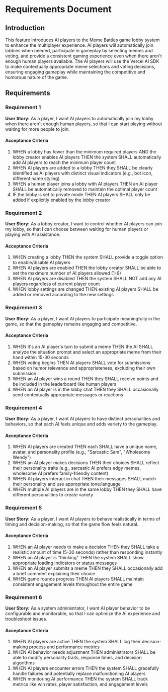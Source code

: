 # Requirements Document

## Introduction

This feature introduces AI players to the Meme Battles game lobby system to enhance the multiplayer experience. AI players will automatically join lobbies when needed, participate in gameplay by selecting memes and voting, and provide a consistent gaming experience even when there aren't enough human players available. The AI players will use the Vercel AI SDK to make contextually appropriate meme selections and voting decisions, ensuring engaging gameplay while maintaining the competitive and humorous nature of the game.

## Requirements

### Requirement 1

**User Story:** As a player, I want AI players to automatically join my lobby when there aren't enough human players, so that I can start playing without waiting for more people to join.

#### Acceptance Criteria

1. WHEN a lobby has fewer than the minimum required players AND the lobby creator enables AI players THEN the system SHALL automatically add AI players to reach the minimum player count
2. WHEN AI players are added to a lobby THEN they SHALL be clearly identified as AI players with distinct visual indicators (e.g., bot icon, different name styling)
3. WHEN a human player joins a lobby with AI players THEN an AI player SHALL be automatically removed to maintain the optimal player count
4. IF the lobby is set to private mode THEN AI players SHALL only be added if explicitly enabled by the lobby creator

### Requirement 2

**User Story:** As a lobby creator, I want to control whether AI players can join my lobby, so that I can choose between waiting for human players or playing with AI assistance.

#### Acceptance Criteria

1. WHEN creating a lobby THEN the system SHALL provide a toggle option to enable/disable AI players
2. WHEN AI players are enabled THEN the lobby creator SHALL be able to set the maximum number of AI players allowed (1-6)
3. WHEN AI players are disabled THEN the system SHALL NOT add any AI players regardless of current player count
4. WHEN lobby settings are changed THEN existing AI players SHALL be added or removed according to the new settings

### Requirement 3

**User Story:** As a player, I want AI players to participate meaningfully in the game, so that the gameplay remains engaging and competitive.

#### Acceptance Criteria

1. WHEN it's an AI player's turn to submit a meme THEN the AI SHALL analyze the situation prompt and select an appropriate meme from their hand within 15-30 seconds
2. WHEN voting begins THEN AI players SHALL vote for submissions based on humor relevance and appropriateness, excluding their own submission
3. WHEN an AI player wins a round THEN they SHALL receive points and be included in the leaderboard like human players
4. WHEN an AI player is in the lobby chat THEN they SHALL occasionally send contextually appropriate messages or reactions

### Requirement 4

**User Story:** As a player, I want AI players to have distinct personalities and behaviors, so that each AI feels unique and adds variety to the gameplay.

#### Acceptance Criteria

1. WHEN AI players are created THEN each SHALL have a unique name, avatar, and personality profile (e.g., "Sarcastic Sam", "Wholesome Wendy")
2. WHEN an AI player makes decisions THEN their choices SHALL reflect their personality traits (e.g., sarcastic AI prefers edgy memes, wholesome AI prefers family-friendly content)
3. WHEN AI players interact in chat THEN their messages SHALL match their personality and use appropriate tone/language
4. WHEN multiple AI players are in the same lobby THEN they SHALL have different personalities to create variety

### Requirement 5

**User Story:** As a player, I want AI players to behave realistically in terms of timing and decision-making, so that the game flow feels natural.

#### Acceptance Criteria

1. WHEN an AI player needs to make a decision THEN they SHALL take a realistic amount of time (5-30 seconds) rather than responding instantly
2. WHEN an AI player is "thinking" THEN the system SHALL show appropriate loading indicators or status messages
3. WHEN an AI player submits a meme THEN they SHALL occasionally add a brief comment explaining their choice
4. WHEN game rounds progress THEN AI players SHALL maintain consistent engagement levels throughout the entire game

### Requirement 6

**User Story:** As a system administrator, I want AI player behavior to be configurable and monitorable, so that I can optimize the AI experience and troubleshoot issues.

#### Acceptance Criteria

1. WHEN AI players are active THEN the system SHALL log their decision-making process and performance metrics
2. WHEN AI behavior needs adjustment THEN administrators SHALL be able to modify personality traits, response times, and decision algorithms
3. WHEN AI players encounter errors THEN the system SHALL gracefully handle failures and potentially replace malfunctioning AI players
4. WHEN monitoring AI performance THEN the system SHALL track metrics like win rates, player satisfaction, and engagement levels
